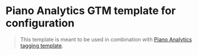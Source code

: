 # Piano Analytics GTM template for configuration

> This template is meant to be used in combination with [Piano Analytics tagging template](https://github.com/at-internet/gtm-pa-tagging).
